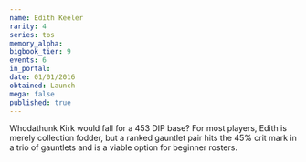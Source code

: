 ```yaml
---
name: Edith Keeler
rarity: 4
series: tos
memory_alpha:
bigbook_tier: 9
events: 6
in_portal:
date: 01/01/2016
obtained: Launch
mega: false
published: true
---
```


Whodathunk Kirk would fall for a 453 DIP base? For most players, Edith is merely collection fodder, but a ranked gauntlet pair hits the 45% crit mark in a trio of gauntlets and is a viable option for beginner rosters.
